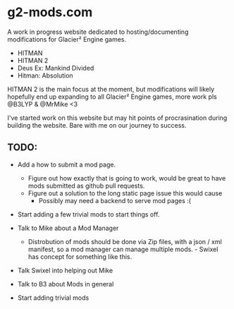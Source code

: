 # g2-mods.com

A work in progress website dedicated to hosting/documenting modifications for Glacier² Engine games.

- HITMAN
- HITMAN 2
- Deus Ex: Mankind Divided
- Hitman: Absolution

HITMAN 2 is the main focus at the moment, but modifications will likely hopefully end up expanding to all Glacier² Engine games, more work pls @B3LYP & @MrMike <3

I've started work on this website but may hit points of procrasination during building the website. 
Bare with me on our journey to success.

## TODO: 
- Add a how to submit a mod page.
	- Figure out how exactly that is going to work, would be great to have mods submitted as github pull requests.
	- Figure out a solution to the long static page issue this would cause
	    - Possibly may need a backend to serve mod pages :(
	
- Start adding a few trivial mods to start things off.

- Talk to Mike about a Mod Manager
	- Distrobution of mods should be done via Zip files, with a json / xml manifest, so a mod manager can manage multiple mods. 	    - Swixel has concept for something like this.

- Talk Swixel into helping out Mike

- Talk to B3 about Mods in general
- Start adding trivial mods
